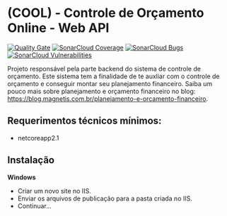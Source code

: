 # (COOL) - Controle de Orçamento Online - Web API

[![Quality Gate](https://sonarcloud.io/api/project_badges/measure?project=MarcioDeAlmeidaRosa_ControleOrcamentoWebApi&metric=alert_status)](https://sonarcloud.io/api/project_badges/measure?project=MarcioDeAlmeidaRosa_ControleOrcamentoWebApi&metric=alert_status)
[![SonarCloud Coverage](https://sonarcloud.io/api/project_badges/measure?project=MarcioDeAlmeidaRosa_ControleOrcamentoWebApi&metric=coverage)](https://sonarcloud.io/api/project_badges/measure?project=MarcioDeAlmeidaRosa_ControleOrcamentoWebApi&metric=coverage)
[![SonarCloud Bugs](https://sonarcloud.io/api/project_badges/measure?project=MarcioDeAlmeidaRosa_ControleOrcamentoWebApi&metric=bugs)](https://sonarcloud.io/api/project_badges/measure?project=MarcioDeAlmeidaRosa_ControleOrcamentoWebApi&metric=bugs)
[![SonarCloud Vulnerabilities](https://sonarcloud.io/api/project_badges/measure?project=MarcioDeAlmeidaRosa_ControleOrcamentoWebApi&metric=vulnerabilities)](https://sonarcloud.io/api/project_badges/measure?project=MarcioDeAlmeidaRosa_ControleOrcamentoWebApi&metric=vulnerabilities)

Projeto responsável pela parte backend do sistema de controle de orçamento.
Este sistema tem a finalidade de te auxliar com o controle de orçamento e conseguir montar seu planejamento financeiro. Saiba um pouco mais sobre planejamento e orçamento financeiro no blog: https://blog.magnetis.com.br/planejamento-e-orcamento-financeiro.

## Requerimentos técnicos mínimos:
- netcoreapp2.1

## Instalação

**Windows**

- Criar um novo site no IIS.
- Enviar os arquivos de publicação para a pasta criada no IIS.
- Continuar...